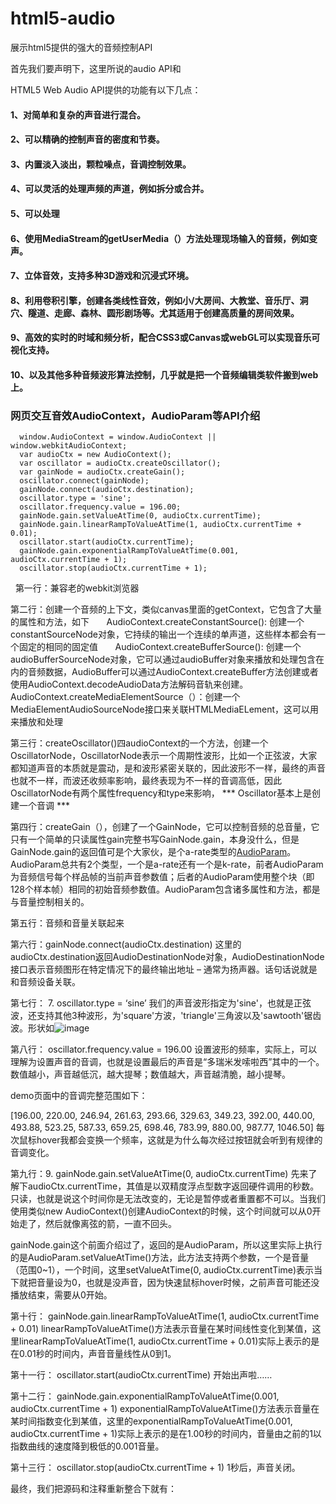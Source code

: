 # html5-audio
展示html5提供的强大的音频控制API

首先我们要声明下，这里所说的audio API和 <audio> 标签元素是两码事，而且提供了非常丰富的API，
HTML5 Audio API可以使我们无中生有创造出声音，也就是说如果我们掌握了音律知识和Audio API，就可以使用它和
硬件（电脑）组装出来一架 “ 钢琴 ” 。

HTML5 Web Audio API提供的功能有以下几点：
#### 1、对简单和复杂的声音进行混合。
#### 2、可以精确的控制声音的密度和节奏。
#### 3、内置淡入淡出，颗粒噪点，音调控制效果。
#### 4、可以灵活的处理声频的声道，例如拆分或合并。
#### 5、可以处理<audio> <video>媒体元素的音频源。
#### 6、使用MediaStream的getUserMedia（）方法处理现场输入的音频，例如变声。
#### 7、立体音效，支持多种3D游戏和沉浸式环境。
#### 8、利用卷积引擎，创建各类线性音效，例如小/大房间、大教堂、音乐厅、洞穴、隧道、走廊、森林、圆形剧场等。尤其适用于创建高质量的房间效果。
#### 9、高效的实时的时域和频分析，配合CSS3或Canvas或webGL可以实现音乐可视化支持。
#### 10、以及其他多种音频波形算法控制，几乎就是把一个音频编辑类软件搬到web上。

### 网页交互音效AudioContext，AudioParam等API介绍
``` 
  window.AudioContext = window.AudioContext || window.webkitAudioContext;
  var audioCtx = new AudioContext();
  var oscillator = audioCtx.createOscillator();
  var gainNode = audioCtx.createGain();
  oscillator.connect(gainNode);
  gainNode.connect(audioCtx.destination);
  oscillator.type = 'sine';
  oscillator.frequency.value = 196.00;
  gainNode.gain.setValueAtTime(0, audioCtx.currentTime);
  gainNode.gain.linearRampToValueAtTime(1, audioCtx.currentTime + 0.01);
  oscillator.start(audioCtx.currentTime);
  gainNode.gain.exponentialRampToValueAtTime(0.001, audioCtx.currentTime + 1);
  oscillator.stop(audioCtx.currentTime + 1); 
  ```
  
第一行：兼容老的webkit浏览器

第二行：创建一个音频的上下文，类似canvas里面的getContext，它包含了大量的属性和方法，如下
       AudioContext.createConstantSource(): 创建一个constantSourceNode对象，它持续的输出一个连续的单声道，这些样本都会有一个固定的相同的固定值
       AudioContext.createBufferSource(): 创建一个audioBufferSourceNode对象，它可以通过audioBuffer对象来播放和处理包含在内的音频数据，AudioBuffer可以通过AudioContext.createBuffer方法创建或者使用AudioContext.decodeAudioData方法解码音轨来创建。
       AudioContext.createMediaElementSource（）：创建一个MediaElementAudioSourceNode接口来关联HTMLMediaELement，这可以用来播放和处理<audio>和<video>标签元素的音频。
       AudioContext.createMediaStreamSource（）：创建一个MediaStreamAudioSourceNode接口来关联可能来自本地计算机麦克风或者其他来源的音频流MediaStream
       AudioContext.createMediaStreamDestination（）：创建一个MediaStreamAudioSourceNode接口来关联可能储存在本地或已发送至其他计算机的MediaStream音频
  [文档](http://www.zhangxinxu.com/wordpress/2017/06/html5-web-audio-api-js-ux-voice/)
  
第三行：createOscillator()四audioContext的一个方法，创建一个OscillatorNode，OscillatorNode表示一个周期性波形，比如一个正弦波，大家都知道声音的本质就是震动，是和波形紧密关联的，因此波形不一样，最终的声音也就不一样，而波还收频率影响，最终表现为不一样的音调高低，因此OscillatorNode有两个属性frequency和type来影响， *** Oscillator基本上是创建一个音调 ***

第四行：createGain（），创建了一个GainNode，它可以控制音频的总音量，它只有一个简单的只读属性gain完整书写GainNode.gain，本身没什么，但是GainNode.gain的返回值可是个大家伙，是个a-rate类型的[AudioParam](https://developer.mozilla.org/zh-CN/docs/Web/API/AudioParam)。AudioParam总共有2个类型，一个是a-rate还有一个是k-rate，前者AudioParam为音频信号每个样品帧的当前声音参数值；后者的AudioParam使用整个块（即128个样本帧）相同的初始音频参数值。AudioParam包含诸多属性和方法，都是与音量控制相关的。

第五行：音频和音量关联起来

第六行：gainNode.connect(audioCtx.destination) 这里的audioCtx.destination返回AudioDestinationNode对象，AudioDestinationNode接口表示音频图形在特定情况下的最终输出地址 – 通常为扬声器。话句话说就是和音频设备关联。

第七行： 7. oscillator.type = ‘sine’ 我们的声音波形指定为'sine'，也就是正弦波，还支持其他3种波形，为'square'方波，'triangle'三角波以及'sawtooth'锯齿波。形状如![image](http://image.zhangxinxu.com/image/blog/201706/2017-06-10_223950.png)

第八行： oscillator.frequency.value = 196.00
设置波形的频率，实际上，可以理解为设置声音的音调，也就是设置最后的声音是“多瑞米发嗦啦西”其中的一个。数值越小，声音越低沉，越大提琴；数值越大，声音越清脆，越小提琴。

demo页面中的音调完整范围如下：

[196.00, 220.00, 246.94, 261.63, 293.66, 329.63, 349.23, 392.00, 440.00, 493.88, 523.25, 587.33, 659.25, 698.46, 783.99, 880.00, 987.77, 1046.50]
每次鼠标hover我都会变换一个频率，这就是为什么每次经过按钮就会听到有规律的音调变化。

第九行：9. gainNode.gain.setValueAtTime(0, audioCtx.currentTime)
先来了解下audioCtx.currentTime，其值是以双精度浮点型数字返回硬件调用的秒数。只读，也就是说这个时间你是无法改变的，无论是暂停或者重置都不可以。当我们使用类似new AudioContext()创建AudioContext的时候，这个时间就可以从0开始走了，然后就像离弦的箭，一直不回头。

gainNode.gain这个前面介绍过了，返回的是AudioParam，所以这里实际上执行的是AudioParam.setValueAtTime()方法，此方法支持两个参数，一个是音量（范围0~1），一个时间，这里setValueAtTime(0, audioCtx.currentTime)表示当下就把音量设为0，也就是没声音，因为快速鼠标hover时候，之前声音可能还没播放结束，需要从0开始。

第十行： gainNode.gain.linearRampToValueAtTime(1, audioCtx.currentTime + 0.01)
linearRampToValueAtTime()方法表示音量在某时间线性变化到某值，这里linearRampToValueAtTime(1, audioCtx.currentTime + 0.01)实际上表示的是在0.01秒的时间内，声音音量线性从0到1。

第十一行： oscillator.start(audioCtx.currentTime)
开始出声啦……

第十二行： gainNode.gain.exponentialRampToValueAtTime(0.001, audioCtx.currentTime + 1)
exponentialRampToValueAtTime()方法表示音量在某时间指数变化到某值，这里的exponentialRampToValueAtTime(0.001, audioCtx.currentTime + 1)实际上表示的是在1.00秒的时间内，音量由之前的1以指数曲线的速度降到极低的0.001音量。


第十三行： oscillator.stop(audioCtx.currentTime + 1)
1秒后，声音关闭。

最终，我们把源码和注释重新整合下就有：
